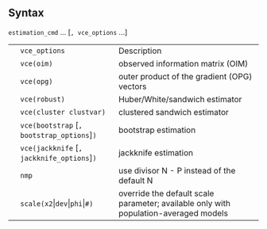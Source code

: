## Syntax

`estimation_cmd` ... \[`, vce_options` ...\]

|     |                                                  |                                                                                      |
|-----|--------------------------------------------------|--------------------------------------------------------------------------------------|
|     | `vce_options`                                    | Description                                                                          |
|     | `vce(oim)`                                       | observed information matrix (OIM)                                                    |
|     | `vce(opg)`                                       | outer product of the gradient (OPG) vectors                                          |
|     | `vce(robust)`                                | Huber/White/sandwich estimator                                                       |
|     | `vce(cluster clustvar)`                    | clustered sandwich estimator                                                         |
|     | `vce(bootstrap` \[`, bootstrap_options`\]`)` | bootstrap estimation                                                                 |
|     | `vce(jackknife` \[`, jackknife_options`\]`)` | jackknife estimation                                                                 |
|     | `nmp`                                            | use divisor N - P instead of the default N                                           |
|     | `scale(x2`\|`dev`\|`phi`\|`#)`                 | override the default scale parameter; available only with population-averaged models |
